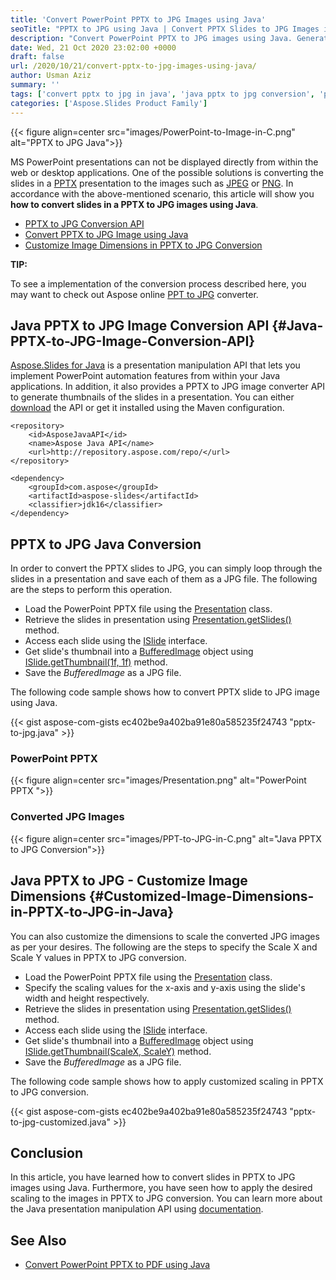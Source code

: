 ```yaml
---
title: 'Convert PowerPoint PPTX to JPG Images using Java'
seoTitle: "PPTX to JPG using Java | Convert PPTX Slides to JPG Images in Java"
description: "Convert PowerPoint PPTX to JPG images using Java. Generate thumbnails by converting slides in PPTX to JPG images from within your Java applications."
date: Wed, 21 Oct 2020 23:02:00 +0000
draft: false
url: /2020/10/21/convert-pptx-to-jpg-images-using-java/
author: Usman Aziz
summary: ''
tags: ['convert pptx to jpg in java', 'java pptx to jpg conversion', 'pptx to jpg java converter']
categories: ['Aspose.Slides Product Family']
---
```




{{< figure align=center src="images/PowerPoint-to-Image-in-C.png" alt="PPTX to JPG Java">}}


MS PowerPoint presentations can not be displayed directly from within the web or desktop applications. One of the possible solutions is converting the slides in a [PPTX][1] presentation to the images such as [JPEG][2] or [PNG][3]. In accordance with the above-mentioned scenario, this article will show you **how to convert slides in a PPTX to JPG images using Java**.

*   [PPTX to JPG Conversion API][4]
*   [Convert PPTX to JPG Image using Java][5]
*   [Customize Image Dimensions in PPTX to JPG Conversion][6]

**TIP:**

To see a implementation of the conversion process described here, you may want to check out Aspose online [PPT to JPG][7] converter.

## Java PPTX to JPG Image Conversion API {#Java-PPTX-to-JPG-Image-Conversion-API}

[Aspose.Slides for Java][8] is a presentation manipulation API that lets you implement PowerPoint automation features from within your Java applications. In addition, it also provides a PPTX to JPG image converter API to generate thumbnails of the slides in a presentation. You can either [download][9] the API or get it installed using the Maven configuration.

```
<repository>
    <id>AsposeJavaAPI</id>
    <name>Aspose Java API</name>
    <url>http://repository.aspose.com/repo/</url>
</repository>
```
```
<dependency>
    <groupId>com.aspose</groupId>
    <artifactId>aspose-slides</artifactId>
    <classifier>jdk16</classifier>
</dependency>
```

## PPTX to JPG Java Conversion

In order to convert the PPTX slides to JPG, you can simply loop through the slides in a presentation and save each of them as a JPG file. The following are the steps to perform this operation.

*   Load the PowerPoint PPTX file using the [Presentation][10] class.
*   Retrieve the slides in presentation using [Presentation.getSlides()][11] method.
*   Access each slide using the [ISlide][12] interface.
*   Get slide's thumbnail into a [BufferedImage][13] object using [ISlide.getThumbnail(1f, 1f)][14] method.
*   Save the _BufferedImage_ as a JPG file.

The following code sample shows how to convert PPTX slide to JPG image using Java.

{{< gist aspose-com-gists ec402be9a402ba91e80a585235f24743 "pptx-to-jpg.java" >}}

### PowerPoint PPTX



{{< figure align=center src="images/Presentation.png" alt="PowerPoint PPTX ">}}


### Converted JPG Images



{{< figure align=center src="images/PPT-to-JPG-in-C.png" alt="Java PPTX to JPG Conversion">}}


## Java PPTX to JPG - Customize Image Dimensions {#Customized-Image-Dimensions-in-PPTX-to-JPG-in-Java}

You can also customize the dimensions to scale the converted JPG images as per your desires. The following are the steps to specify the Scale X and Scale Y values in PPTX to JPG conversion.

*   Load the PowerPoint PPTX file using the [Presentation][15] class.
*   Specify the scaling values for the x-axis and y-axis using the slide's width and height respectively.
*   Retrieve the slides in presentation using [Presentation.getSlides()][16] method.
*   Access each slide using the [ISlide][17] interface.
*   Get slide's thumbnail into a [BufferedImage][18] object using [ISlide.getThumbnail(ScaleX, ScaleY)][19] method.
*   Save the _BufferedImage_ as a JPG file.

The following code sample shows how to apply customized scaling in PPTX to JPG conversion.

{{< gist aspose-com-gists ec402be9a402ba91e80a585235f24743 "pptx-to-jpg-customized.java" >}}

## Conclusion

In this article, you have learned how to convert slides in PPTX to JPG images using Java. Furthermore, you have seen how to apply the desired scaling to the images in PPTX to JPG conversion. You can learn more about the Java presentation manipulation API using [documentation][20].

## See Also

*   [Convert PowerPoint PPTX to PDF using Java][21]




[1]: https://docs.fileformat.com/presentation/pptx/
[2]: https://docs.fileformat.com/image/jpeg/
[3]: https://docs.fileformat.com/image/png/
[4]: #Java-PPTX-to-JPG-Image-Conversion-API
[5]: #Convert-PPTX-to-JPG-Image-using-Java
[6]: #Customized-Image-Dimensions-in-PPTX-to-JPG-in-Java
[7]: https://products.aspose.app/slides/conversion/ppt-to-jpg
[8]: https://products.aspose.com/slides/java
[9]: https://downloads.aspose.com/slides/java
[10]: https://apireference.aspose.com/slides/java/com.aspose.slides/Presentation
[11]: https://apireference.aspose.com/slides/java/com.aspose.slides/Presentation#getSlides--
[12]: https://apireference.aspose.com/slides/java/com.aspose.slides/ISlide
[13]: https://docs.oracle.com/javase/7/docs/api/java/awt/image/BufferedImage.html
[14]: https://apireference.aspose.com/slides/java/com.aspose.slides/ISlide#getThumbnail-float-float-
[15]: https://apireference.aspose.com/slides/java/com.aspose.slides/Presentation
[16]: https://apireference.aspose.com/slides/java/com.aspose.slides/Presentation#getSlides--
[17]: https://apireference.aspose.com/slides/java/com.aspose.slides/ISlide
[18]: https://docs.oracle.com/javase/7/docs/api/java/awt/image/BufferedImage.html
[19]: https://apireference.aspose.com/slides/java/com.aspose.slides/ISlide#getThumbnail-float-float-
[20]: https://docs.aspose.com/slides/java
[21]: https://blog.aspose.com/2019/12/31/convert-powerpoint-ppt-pptx-to-pdf-in-java-using-aspose-slides/





